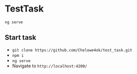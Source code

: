 # TestTask

`ng serve`

## Start task

* `git clone https://github.com/Chelowe4ok/test_task.git`
* `npm i`
* `ng serve`
*  Navigate to `http://localhost:4200/`
